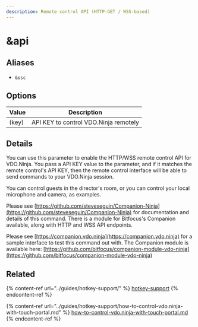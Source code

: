 ```yaml
---
description: Remote control API (HTTP-GET / WSS-based)
---
```


# \&api

## Aliases

* `&osc`

## Options

| Value | Description                           |
| ----- | ------------------------------------- |
| (key) | API KEY to control VDO.Ninja remotely |

## Details

You can use this parameter to enable the HTTP/WSS remote control API for VDO.Ninja. You pass a API KEY value to the parameter, and if it matches the remote control's API KEY, then the remote control interface will be able to send commands to your VDO.Ninja session.

You can control guests in the director's room, or you can control your local microphone and camera, as examples.

Please see [https://github.com/steveseguin/Companion-Ninja](https://github.com/steveseguin/Companion-Ninja) for documentation and details of this command. There is a module for Bitfocus's Companion available, along with HTTP and WSS API endpoints.

Please see [https://companion.vdo.ninja](https://companion.vdo.ninja) for a sample interface to test this command out with. The Companion module is available here: [https://github.com/bitfocus/companion-module-vdo-ninja](https://github.com/bitfocus/companion-module-vdo-ninja)

## Related

{% content-ref url="../guides/hotkey-support/" %}
[hotkey-support](../guides/hotkey-support/)
{% endcontent-ref %}

{% content-ref url="../guides/hotkey-support/how-to-control-vdo.ninja-with-touch-portal.md" %}
[how-to-control-vdo.ninja-with-touch-portal.md](../guides/hotkey-support/how-to-control-vdo.ninja-with-touch-portal.md)
{% endcontent-ref %}
